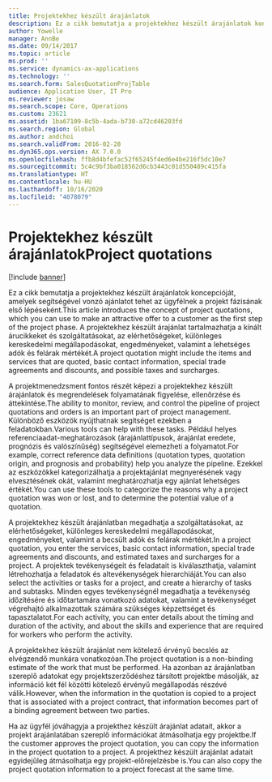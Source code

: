 ```yaml
---
title: Projektekhez készült árajánlatok
description: Ez a cikk bemutatja a projektekhez készült árajánlatok koncepcióját, amelyek segítségével vonzó ajánlatot tehet az ügyfélnek a projekt fázisának első lépéseként. A projektekhez készült árajánlat tartalmazhatja a kínált árucikkeket és szolgáltatásokat, az elérhetőségeket, különleges kereskedelmi megállapodásokat, engedményeket, valamint a lehetséges adók és felárak mértékét.
author: Yowelle
manager: AnnBe
ms.date: 09/14/2017
ms.topic: article
ms.prod: ''
ms.service: dynamics-ax-applications
ms.technology: ''
ms.search.form: SalesQuotationProjTable
audience: Application User, IT Pro
ms.reviewer: josaw
ms.search.scope: Core, Operations
ms.custom: 23621
ms.assetid: 1ba67109-8c5b-4ada-b730-a72cd46203fd
ms.search.region: Global
ms.author: andchoi
ms.search.validFrom: 2016-02-28
ms.dyn365.ops.version: AX 7.0.0
ms.openlocfilehash: ffb8d4bfefac52f65245f4ed6e4be216f5dc10e7
ms.sourcegitcommit: 5c4c9bf3ba018562d6cb3443c01d550489c415fa
ms.translationtype: HT
ms.contentlocale: hu-HU
ms.lasthandoff: 10/16/2020
ms.locfileid: "4078079"
---
```

# <a name="project-quotations"></a><span data-ttu-id="a61d8-104">Projektekhez készült árajánlatok</span><span class="sxs-lookup"><span data-stu-id="a61d8-104">Project quotations</span></span>

[!include [banner](../includes/banner.md)]

<span data-ttu-id="a61d8-105">Ez a cikk bemutatja a projektekhez készült árajánlatok koncepcióját, amelyek segítségével vonzó ajánlatot tehet az ügyfélnek a projekt fázisának első lépéseként.</span><span class="sxs-lookup"><span data-stu-id="a61d8-105">This article introduces the concept of project quotations, which you can use to make an attractive offer to a customer as the first step of the project phase.</span></span> <span data-ttu-id="a61d8-106">A projektekhez készült árajánlat tartalmazhatja a kínált árucikkeket és szolgáltatásokat, az elérhetőségeket, különleges kereskedelmi megállapodásokat, engedményeket, valamint a lehetséges adók és felárak mértékét.</span><span class="sxs-lookup"><span data-stu-id="a61d8-106">A project quotation might include the items and services that are quoted, basic contact information, special trade agreements and discounts, and possible taxes and surcharges.</span></span> 

<span data-ttu-id="a61d8-107">A projektmenedzsment fontos részét képezi a projektekhez készült árajánlatok és megrendelések folyamatának figyelése, ellenőrzése és áttekintése.</span><span class="sxs-lookup"><span data-stu-id="a61d8-107">The ability to monitor, review, and control the pipeline of project quotations and orders is an important part of project management.</span></span> <span data-ttu-id="a61d8-108">Különböző eszközök nyújthatnak segítséget ezekben a feladatokban.</span><span class="sxs-lookup"><span data-stu-id="a61d8-108">Various tools can help with these tasks.</span></span> <span data-ttu-id="a61d8-109">Például helyes referenciaadat-meghatározások (árajánlattípusok, árajánlat eredete, prognózis és valószínűség) segítségével elemezheti a folyamatot.</span><span class="sxs-lookup"><span data-stu-id="a61d8-109">For example, correct reference data definitions (quotation types, quotation origin, and prognosis and probability) help you analyze the pipeline.</span></span> <span data-ttu-id="a61d8-110">Ezekkel az eszközökkel kategorizálhatja a projektajánlat megnyerésének vagy elvesztésének okát, valamint meghatározhatja egy ajánlat lehetséges értékét.</span><span class="sxs-lookup"><span data-stu-id="a61d8-110">You can use these tools to categorize the reasons why a project quotation was won or lost, and to determine the potential value of a quotation.</span></span> 

<span data-ttu-id="a61d8-111">A projektekhez készült árajánlatban megadhatja a szolgáltatásokat, az elérhetőségeket, különleges kereskedelmi megállapodásokat, engedményeket, valamint a becsült adók és felárak mértékét.</span><span class="sxs-lookup"><span data-stu-id="a61d8-111">In a project quotation, you enter the services, basic contact information, special trade agreements and discounts, and estimated taxes and surcharges for a project.</span></span> <span data-ttu-id="a61d8-112">A projektek tevékenységeit és feladatait is kiválaszthatja, valamint létrehozhatja a feladatok és altevékenységek hierarchiáját.</span><span class="sxs-lookup"><span data-stu-id="a61d8-112">You can also select the activities or tasks for a project, and create a hierarchy of tasks and subtasks.</span></span> <span data-ttu-id="a61d8-113">Minden egyes tevékenységnél megadhatja a tevékenység időzítésére és időtartamára vonatkozó adatokat, valamint a tevékenységet végrehajtó alkalmazottak számára szükséges képzettséget és tapasztalatot.</span><span class="sxs-lookup"><span data-stu-id="a61d8-113">For each activity, you can enter details about the timing and duration of the activity, and about the skills and experience that are required for workers who perform the activity.</span></span> 

<span data-ttu-id="a61d8-114">A projektekhez készült árajánlat nem kötelező érvényű becslés az elvégzendő munkára vonatkozóan.</span><span class="sxs-lookup"><span data-stu-id="a61d8-114">The project quotation is a non-binding estimate of the work that must be performed.</span></span> <span data-ttu-id="a61d8-115">Ha azonban az árajánlatban szereplő adatokat egy projektszerződéshez társított projektbe másolják, az információ két fél közötti kötelező érvényű megállapodás részévé válik.</span><span class="sxs-lookup"><span data-stu-id="a61d8-115">However, when the information in the quotation is copied to a project that is associated with a project contract, that information becomes part of a binding agreement between two parties.</span></span> 

<span data-ttu-id="a61d8-116">Ha az ügyfél jóváhagyja a projekthez készült árajánlat adatait, akkor a projekt árajánlatában szereplő információkat átmásolhatja egy projektbe.</span><span class="sxs-lookup"><span data-stu-id="a61d8-116">If the customer approves the project quotation, you can copy the information in the project quotation to a project.</span></span> <span data-ttu-id="a61d8-117">A projekthez készült árajánlat adatait egyidejűleg átmásolhatja egy projekt-előrejelzésbe is.</span><span class="sxs-lookup"><span data-stu-id="a61d8-117">You can also copy the project quotation information to a project forecast at the same time.</span></span>



